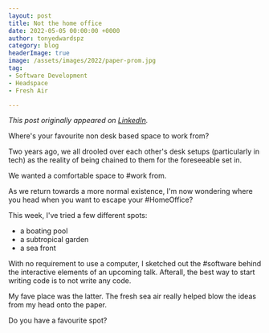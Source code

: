```yaml
---
layout: post
title: Not the home office
date: 2022-05-05 00:00:00 +0000
author: tonyedwardspz
category: blog
headerImage: true
image: /assets/images/2022/paper-prom.jpg
tag:
- Software Development
- Headspace
- Fresh Air

---
```


*This post originally appeared on [LinkedIn](https://www.linkedin.com/posts/tonyedwardspz_work-homeoffice-software-activity-6922952397354876928-0zFw).*

Where's your favourite non desk based space to work from?

Two years ago, we all drooled over each other's desk setups (particularly in tech) as the reality of being chained to them for the foreseeable set in.

We wanted a comfortable space to #work from.

As we return towards a more normal existence, I'm now wondering where you head when you want to escape your #HomeOffice?

This week, I've tried a few different spots:

- a boating pool
- a subtropical garden
- a sea front

With no requirement to use a computer, I sketched out the #software behind the interactive elements of an upcoming talk. Afterall, the best way to start writing code is to not write any code.

My fave place was the latter. The fresh sea air really helped blow the ideas from my head onto the paper.

Do you have a favourite spot?

